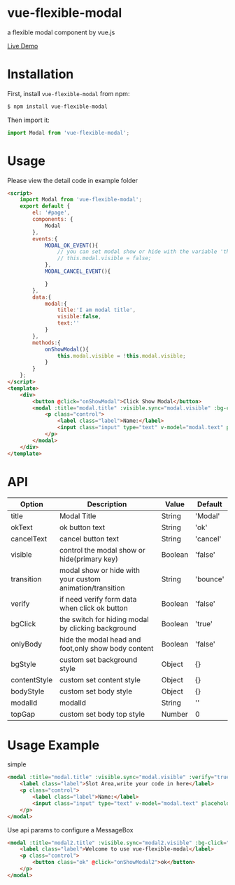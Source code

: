 # vue-flexible-modal
a flexible modal component by vue.js

[Live Demo](http://think.imoment.vip/modal)

# Installation
First, install `vue-flexible-modal` from npm:
```bash
$ npm install vue-flexible-modal
```

Then import it:
```javascript
import Modal from 'vue-flexible-modal';
```

# Usage
Please view the detail code in example folder

```html
<script>
    import Modal from 'vue-flexible-modal';
    export default {
        el: '#page',
        components: {
            Modal
        },
        events:{
            MODAL_OK_EVENT(){
                // you can set modal show or hide with the variable 'this.modal.visible' manually
                // this.modal.visible = false;
            },
            MODAL_CANCEL_EVENT(){

            }
        },
        data:{
            modal:{
                title:'I am modal title',
                visible:false,
                text:''
            }
        },
        methods:{
            onShowModal(){
                this.modal.visible = !this.modal.visible;
            }
        }
    };
</script>
<template>
    <div>
        <button @click="onShowModal">Click Show Modal</button>
        <modal :title="modal.title" :visible.sync="modal.visible" :bg-click="false" :verify="true">
            <p class="control">
                <label class="label">Name:</label>
                <input class="input" type="text" v-model="modal.text" placeholder="Your name">
            </p>
        </modal>
    </div>
</template>
```

# API
| Option             | Description                                                      | Value                  | Default  |
|--------------------|------------------------------------------------------------------|------------------------|----------|
| title            | Modal Title                                  | String                | 'Modal'  |
| okText          | ok button text                              | String |        'ok'  |
| cancelText         | cancel button text                             | String |          'cancel' |
| visible             | control the modal show or hide(primary key)     | Boolean     |     'false'     |
| transition      | modal show or hide with your custom animation/transition   | String      | 'bounce'  |
| verify         | if need verify form data when click ok button     | Boolean                 |    'false'      |
| bgClick | the switch for hiding modal by clicking background      | Boolean                | 'true'  |
| onlyBody  | hide the modal head and foot,only show body content | Boolean                | 'false'  |
| bgStyle | custom set background style     | Object                | {}  |
| contentStyle  | custom set content style | Object                | {}  |
| bodyStyle  | custom set body style | Object                | {}  |
| modalId  | modalId | String                | ''  |
| topGap  | custom set body top style | Number                | 0  |



# Usage Example

simple
```html
<modal :title="modal.title" :visible.sync="modal.visible" :verify="true">
    <label class="label">Slot Area,write your code in here</label>
    <p class="control">
        <label class="label">Name:</label>
        <input class="input" type="text" v-model="modal.text" placeholder="Your name">
    </p>
</modal>
```

Use api params to configure a MessageBox

```html
<modal :title="modal2.title" :visible.sync="modal2.visible" :bg-click="false" :verify="true" :bg-style="modal2.bgStyle" :content-style="modal2.contentStyle" :only-body="true" :modal-id="1">
    <label class="label">Welcome to use vue-flexible-modal</label>
    <p class="control">
        <button class="ok" @click="onShowModal2">ok</button>
    </p>
</modal>
```
